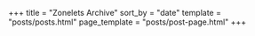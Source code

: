 +++
title = "Zonelets Archive"
sort_by = "date"
template = "posts/posts.html"
page_template = "posts/post-page.html"
+++